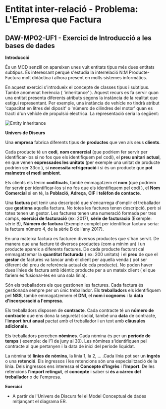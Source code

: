 # Entitat inter-relació - Problema: L'Empresa que Factura
## DAW-MP02-UF1 - Exercici de Introducció a les bases de dades
**Introducció**

És un MCD senzill on apareixen unes vuit entitats tipus més dues entitats subtipus. És interessant perquè s'estudia la interrelació N:M Producte-Factura molt didàctica i alhora present en molts sistemes informàtics.

En aquest exercici s'introdueix el concepte de classes tipus i subtipus. També anomenat herència ( 'inheritance' ). Aquest recurs es fa servir quan una entitat presenta diferents atributs segons la instància de la realitat que estigui representant. Per exemple, una instància de vehícle no tindrà atribut 'capacitat en lítres del diposit' o 'número de cilindres del motor' quan es tracti d'un vehícle de propulsió electrica. La representació seria la següent:

![Entity inheritance](http://i.imgur.com/fbyklLH.png)

**Univers de Discurs**

Una **empresa** fabrica diferents tipus de **productes** que ven als seus **clients**. 

Cada producte té un **codi**, **nom comercial** (que podriem fer servir per identificar-los si no fos que els identifiquem pel codi), el **preu unitari actual**, en que venen **expressades les unitats** (per exemple una unitat de producte podrien ser 33cc ), si **necessita refrigeració** i si és un producte que **pot malmetre el medi ambient**.

Els clients els tenim **codificats**, també emmagatzem el **nom** (que podriem fer servir per identificar-los si no fos que els identifiquem pel codi ), el **Nom Comercial** si en té, la **Població**, **Adreça**, **CIF** i **telèfon de contacte**.

Una **factura** pot tenir una descripció que s'encarrega d'omplir el treballador que **gestiona** aquella factura. No totes les factures tenen descripció, però si totes tenen un gestor. Les factures tenen una numeració formada per tres camps, **exercici de facturació** (ex: 2017), **sèrie de facturació** (Exemple: sèrie B), **Número de factura** (Exemple complet per identificar factura seria: la factura número 4, de la sèrie B de l'any 2017). 

En una mateixa factura es facturen diversos productes que s'han servit. De manera que una facture té diversos productes (com a mínim un) i un producte apareix a diferents factures. De cada producte facturat cal emmagatzemar la **quantitat facturada** ( ex: 200 unitats) i el **preu** de que el **gestor** de factures va tancar amb el client per aquella venda ( pot ser diferent del preu de referència actual de cda producte). No poden haver dues línies de factura amb idèntic producte per a un mateix client ( el que fariem és fusionar-les en una sola línia).

Són els treballadors els que gestionen les factures. Cada factura és gestionada sempre per un únic treballador. Els **treballadors** els identifiquem pel **NSS**, també emmagatzemem el **DNI**, el **nom i cognoms** i la **data d'incorporació a l'empresa**.

Els treballadors disposen de **contracte**. Cada contracte té un **número de contracte** que ens dona la seguretat social, també una **data** de contracte, l'**import brut anual** pactat amb el treballador i un text amb **clàusules adicionals**.

Els treballadors perceben **nòmines**. Cada nòmina és per un **període de temps** ( exemple: de l'1 de juny al 30). Les nòmines s'identifiquen pel contracte al que pertanyen i la data de inici del període liquidat.

La nòmina té **línies de nòmina**, la línia 1, la 2, ... .Cada línia pot ser un **ingrés** o una **retenció**. Els ingressos i les retencions són una especialització de la línia. Dels ingressos ens interessa el **Concepte d'Ingrès** i l'**Import**. De les retencions l'**import retingut**, el **concepte** i saber si **és a càrrec del treballador** o de l'empresa.

**Exercici**

* A partir de l'Univers de Discurs fel el Model Conceptual de dades mitjançant el diagrama ER.


